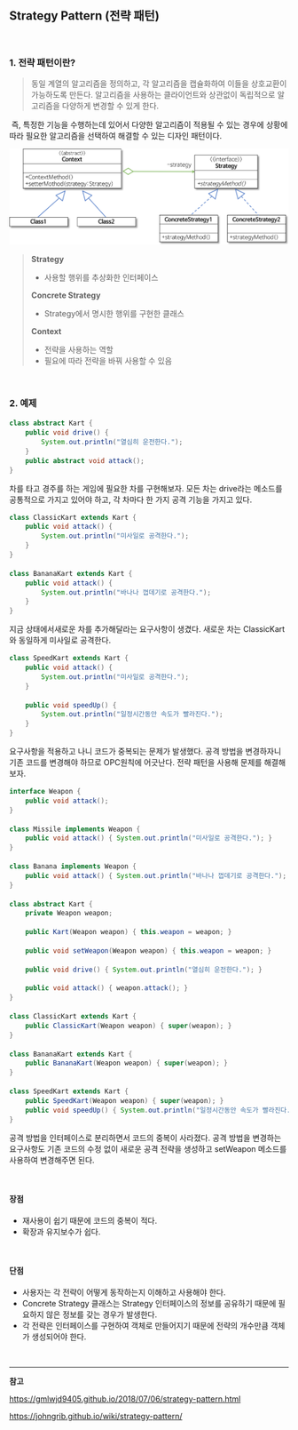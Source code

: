 ## Strategy Pattern (전략 패턴)

<br>

### 1. 전략 패턴이란?

>  동일 계열의 알고리즘을 정의하고, 각 알고리즘을 캡슐화하여 이들을 상호교환이 가능하도록 만든다. 알고리즘을 사용하는 클라이언트와 상관없이 독립적으로 알고리즘을 다양하게 변경할 수 있게 한다.

​	즉, 특정한 기능을 수행하는데 있어서 다양한 알고리즘이 적용될 수 있는 경우에 상황에 따라 필요한 알고리즘을 선택하여 해결할 수 있는 디자인 패턴이다.



![](https://github.com/Team-ITDA/studyhub/blob/leehj/design%20pattern/Strategy%20Pattern/strategy-pattern.png)

> **Strategy**
>
> + 사용할 행위를 추상화한 인터페이스
>
> **Concrete Strategy**
>
> + Strategy에서 명시한 행위를 구현한 클래스
>
> **Context**
>
> + 전략을 사용하는 역할
> + 필요에 따라 전략을 바꿔 사용할 수 있음

<br >

### 2. 예제

```java
class abstract Kart {
    public void drive() {
        System.out.println("열심히 운전한다.");
    }
    public abstract void attack();
}
```

차를 타고 경주를 하는 게임에 필요한 차를 구현해보자. 모든 차는 drive라는 메소드를 공통적으로 가지고 있어야 하고, 각 차마다 한 가지 공격 기능을 가지고 있다. 

```java
class ClassicKart extends Kart {
    public void attack() {
        System.out.println("미사일로 공격한다.");
    }
}

class BananaKart extends Kart {
    public void attack() {
        System.out.println("바나나 껍데기로 공격한다.");
    }
}
```

지금 상태에서새로운 차를 추가해달라는 요구사항이 생겼다. 새로운 차는 ClassicKart와 동일하게 미사일로 공격한다.

```java
class SpeedKart extends Kart {
    public void attack() {
        System.out.println("미사일로 공격한다.");
    }
    
    public void speedUp() {
        System.out.println("일정시간동안 속도가 빨라진다.");
    }
}
```

요구사항을 적용하고 나니 코드가 중복되는 문제가 발생했다. 공격 방법을 변경하자니 기존 코드를 변경해야 하므로 OPC원칙에 어긋난다.  전략 패턴을 사용해 문제를 해결해보자.

```java
interface Weapon {
    public void attack();
}

class Missile implements Weapon {
    public void attack() { System.out.println("미사일로 공격한다."); }
}

class Banana implements Weapon {
    public void attack() { System.out.println("바나나 껍데기로 공격한다."); }
}

class abstract Kart {
    private Weapon weapon;
    
    public Kart(Weapon weapon) { this.weapon = weapon; }
    
    public void setWeapon(Weapon weapon) { this.weapon = weapon; }
    
    public void drive() { System.out.println("열심히 운전한다."); }
    
    public void attack() { weapon.attack(); }
}

class ClassicKart extends Kart {
    public ClassicKart(Weapon weapon) { super(weapon); }
}

class BananaKart extends Kart {
    public BananaKart(Weapon weapon) { super(weapon); }
}

class SpeedKart extends Kart {
    public SpeedKart(Weapon weapon) { super(weapon); }
    public void speedUp() { System.out.println("일정시간동안 속도가 빨라진다."); }
}
```

공격 방법을 인터페이스로 분리하면서 코드의 중복이 사라졌다. 공격 방법을 변경하는 요구사항도 기존 코드의 수정 없이 새로운 공격 전략을 생성하고 setWeapon 메소드를 사용하여 변경해주면 된다.

<br >

#### 장점

+ 재사용이 쉽기 때문에 코드의 중복이 적다.
+ 확장과 유지보수가 쉽다.

<br >

#### 단점

+ 사용자는 각 전략이 어떻게 동작하는지 이해하고 사용해야 한다.
+ Concrete Strategy 클래스는 Strategy 인터페이스의 정보를 공유하기 때문에 필요하지 않은 정보를 갖는 경우가 발생한다.
+ 각 전략은 인터페이스를 구현하여 객체로 만들어지기 때문에 전략의 개수만큼 객체가 생성되어야 한다.

<br >

<hr >

**참고**

https://gmlwjd9405.github.io/2018/07/06/strategy-pattern.html

https://johngrib.github.io/wiki/strategy-pattern/